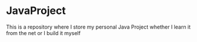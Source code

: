 # JavaProject
 This is a repository where I store my personal Java Project whether I learn it from the net or I build it myself